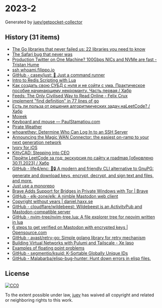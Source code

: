 # 2023-2

Generated by [juev/getpocket-collector](https://github.com/juev/getpocket-collector)

## History (31 items)

- [The Go libraries that never failed us: 22 libraries you need to know](https://threedots.tech/post/list-of-recommended-libraries/)
- [The Safari bug that never was](https://obyford.com/posts/the-safari-bug-that-never-was/)
- [Production Twitter on One Machine? 100Gbps NICs and NVMe are fast - Tristan Hume](https://thume.ca/2023/01/02/one-machine-twitter/)
- [ssh whoami.filippo.io](https://words.filippo.io/dispatches/whoami-updated/)
- [GitHub - casey/just: 🤖 Just a command runner](https://github.com/casey/just)
- [Intro to Redis Scripting with Lua](https://www.novus.com/tech-blog/intro-to-redis-scripting-with-lua)
- [Как создать свою СУБД с нуля и не сойти с ума. Практическое пособие начинающему некроманту. Часть первая / Хабр](https://habr.com/ru/articles/709234/)
- [Feeds: The Only Civilised Way to Read Online - Felix Crux](https://felixcrux.com/blog/feeds-the-only-civilised-way-to-read-online)
- [implement "find definition" in 77 lines of go](https://devnonsense.com/posts/find-definition-in-go/)
- [Есть ли польза от решения алгоритмических задач наLeetCode? / Хабр](https://habr.com/ru/articles/709550/)
- [Mojeek](https://www.mojeek.com/)
- [Keyboard and mouse — PaulStamatiou.com](https://paulstamatiou.com/stuff-i-use/keyboard-mouse/)
- [Pirate Weather](http://pirateweather.net/en/latest/)
- [whoarethey: Determine Who Can Log In to an SSH Server](https://www.agwa.name/blog/post/whoarethey)
- [Announcing the Magic WAN Connector: the easiest on-ramp to your next generation network](https://blog.cloudflare.com/magic-wan-connector/)
- [Ivory for iOS](https://tapbots.com/ivory/)
- [KittyCAD: Stepping into CEO](https://kittycad.io/blog/stepping-into-ceo)
- [Пройти LeetCode за год: экскурсия по сайту и roadmap [обновлено 30.11.2023] / Хабр](https://habr.com/ru/articles/708570/)
- [GitHub - life4/enc: 🔑🔒 A modern and friendly CLI alternative to GnuPG: generate and download keys, encrypt, decrypt, and sign text and files, and more.](https://github.com/life4/enc)
- [Just use a monorepo](https://buttondown.email/blog/just-use-a-monorepo)
- [Brave Adds Support for Bridges in Private Windows with Tor | Brave](https://brave.com/tor-bridges/)
- [GitHub - elk-zone/elk: A nimble Mastodon web client](https://github.com/elk-zone/elk)
- [Copyright without years | daniel.haxx.se](https://daniel.haxx.se/blog/2023/01/08/copyright-without-years/)
- [GitHub - cloudflare/wildebeest: Wildebeest is an ActivityPub and Mastodon-compatible server](https://github.com/cloudflare/wildebeest)
- [GitHub - nvim-tree/nvim-tree.lua: A file explorer tree for neovim written in lua](https://github.com/nvim-tree/nvim-tree.lua)
- [6 steps to get verified on Mastodon with encrypted keys | Opensource.com](https://opensource.com/article/22/12/verified-mastodon-pgp-keyoxide)
- [GitHub - avast/retry-go: Simple golang library for retry mechanism](https://github.com/avast/retry-go)
- [Building Virtual Networks with Pulumi and Tailscale - Xe Iaso](https://xeiaso.net/talks/virtual-networks-pulumi-tailscale/)
- [Examples of floating point problems](https://jvns.ca/blog/2023/01/13/examples-of-floating-point-problems/)
- [GitHub - segmentio/ksuid: K-Sortable Globally Unique IDs](https://github.com/segmentio/ksuid)
- [GitHub - Malabarba/elisp-bug-hunter: Hunt down errors in elisp files.](https://github.com/Malabarba/elisp-bug-hunter)

## License

[![CC0](https://mirrors.creativecommons.org/presskit/buttons/88x31/svg/cc-zero.svg)](https://creativecommons.org/publicdomain/zero/1.0/)

To the extent possible under law, [juev](https://github.com/juev) has waived all copyright and related or neighboring rights to this work.
